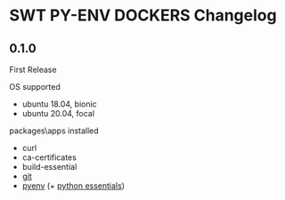 # SWT PY-ENV DOCKERS Changelog

## 0.1.0
First Release

OS supported
- ubuntu 18.04, bionic
- ubuntu 20.04, focal

packages\apps installed
- curl
- ca-certificates 
- build-essential 
- [git](https://git-scm.com/)
- [pyenv](https://github.com/pyenv/pyenv) (+ [python essentials](https://github.com/pyenv/pyenv/wiki/Common-build-problems)) 

